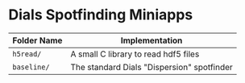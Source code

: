# Dials Spotfinding Miniapps

| Folder Name| Implementation
| ---------- | ------------------------------------------
|`h5read/`   | A small C library to read hdf5 files
|`baseline/` | The standard Dials "Dispersion" spotfinder

